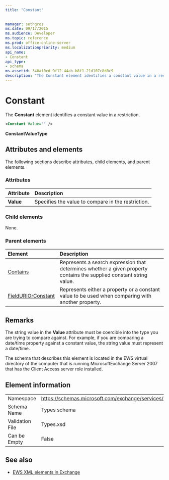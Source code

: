 ```yaml
---
title: "Constant"
 
 
manager: sethgros
ms.date: 09/17/2015
ms.audience: Developer
ms.topic: reference
ms.prod: office-online-server
ms.localizationpriority: medium
api_name:
- Constant
api_type:
- schema
ms.assetid: 340af0cd-9f12-44ab-b8f1-21d107c8d0c9
description: "The Constant element identifies a constant value in a restriction."
---
```


# Constant

The **Constant** element identifies a constant value in a restriction. 
  
```xml
<Constant Value="" />
```

 **ConstantValueType**
## Attributes and elements

The following sections describe attributes, child elements, and parent elements.
  
### Attributes

|**Attribute**|**Description**|
|:-----|:-----|
|**Value** <br/> |Specifies the value to compare in the restriction.  <br/> |
   
### Child elements

None.
  
### Parent elements

|**Element**|**Description**|
|:-----|:-----|
|[Contains](contains.md) <br/> |Represents a search expression that determines whether a given property contains the supplied constant string value.  <br/> |
|[FieldURIOrConstant](fielduriorconstant.md) <br/> |Represents either a property or a constant value to be used when comparing with another property.  <br/> |
   
## Remarks

The string value in the **Value** attribute must be coercible into the type you are trying to compare against. For example, if you are comparing a date/time property against a constant value, the string value must represent a date/time. 
  
The schema that describes this element is located in the EWS virtual directory of the computer that is running MicrosoftExchange Server 2007 that has the Client Access server role installed.
  
## Element information

|||
|:-----|:-----|
|Namespace  <br/> |https://schemas.microsoft.com/exchange/services/2006/types  <br/> |
|Schema Name  <br/> |Types schema  <br/> |
|Validation File  <br/> |Types.xsd  <br/> |
|Can be Empty  <br/> |False  <br/> |
   
## See also



- [EWS XML elements in Exchange](ews-xml-elements-in-exchange.md)

